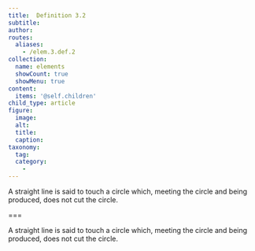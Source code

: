 ```yaml
---
title:  Definition 3.2
subtitle: 
author:
routes:
  aliases:
    - /elem.3.def.2
collection:
  name: elements
  showCount: true
  showMenu: true
content:
  items: '@self.children'
child_type: article
figure:
  image:
  alt:
  title:
  caption:
taxonomy:
  tag:
  category:
    - 
---
```


A straight line is said to <hi rend="bold">touch a circle</hi> which, meeting the circle and being produced, does not cut the circle.

===

A straight line is said to <span class="bold">touch a circle</span> which, meeting the circle and being produced, does not cut the circle.
